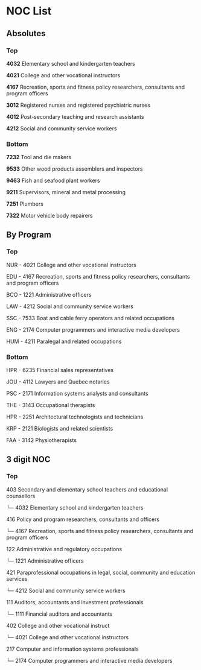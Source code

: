 # NOC List

## Absolutes

### Top

**4032** Elementary school and kindergarten teachers

**4021** College and other vocational instructors

**4167** Recreation, sports and fitness policy researchers, consultants and program officers

**3012** Registered nurses and registered psychiatric nurses

**4012** Post-secondary teaching and research assistants

**4212** Social and community service workers


### Bottom

**7232** Tool and die makers

**9533** Other wood products assemblers and inspectors

**9463** Fish and seafood plant workers

**9211** Supervisors, mineral and metal processing

**7251** Plumbers

**7322** Motor vehicle body repairers


## By Program

### Top

NUR - 4021 College and other vocational instructors

EDU - 4167 Recreation, sports and fitness policy researchers, consultants and program officers

BCO - 1221 Administrative officers

LAW - 4212 Social and community service workers

SSC - 7533 Boat and cable ferry operators and related occupations

ENG - 2174 Computer programmers and interactive media developers

HUM - 4211 Paralegal and related occupations


### Bottom

HPR - 6235 Financial sales representatives

JOU - 4112 Lawyers and Quebec notaries

PSC - 2171 Information systems analysts and consultants

THE - 3143 Occupational therapists

HPR - 2251 Architectural technologists and technicians

KRP - 2121 Biologists and related scientists

FAA - 3142 Physiotherapists






## 3 digit NOC

### Top

403 Secondary and elementary school teachers and educational counsellors

 └─ 4032 Elementary school and kindergarten teachers


416 Policy and program researchers, consultants and officers

 └─ 4167 Recreation, sports and fitness policy researchers, consultants and program officers


122 Administrative and regulatory occupations

 └─ 1221 Administrative officers


421 Paraprofessional occupations in legal, social, community and education services

 └─ 4212 Social and community service workers


111 Auditors, accountants and investment professionals

 └─ 1111 Financial auditors and accountants


402 College and other vocational instruct

 └─ 4021 College and other vocational instructors


217 Computer and information systems professionals

 └─ 2174 Computer programmers and interactive media developers


